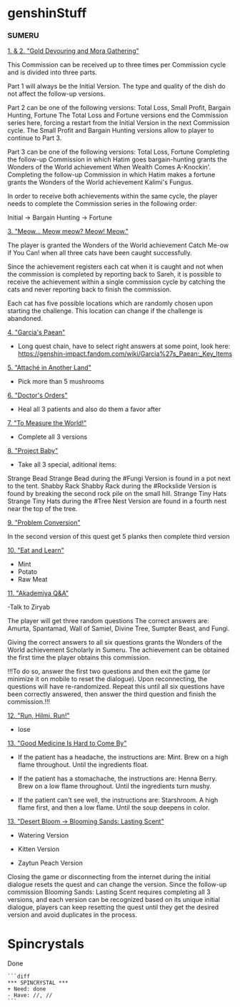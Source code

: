 # genshinStuff </h1>

<h3>SUMERU</h3>

<ins>1. & 2. "Gold Devouring and Mora Gathering"</ins>

This Commission can be received up to three times per Commission cycle and is divided into three parts.

Part 1 will always be the Initial Version. The type and quality of the dish do not affect the follow-up versions.

Part 2 can be one of the following versions: Total Loss, Small Profit, Bargain Hunting, Fortune
The Total Loss and Fortune versions end the Commission series here, forcing a restart from the Initial Version in the next Commission cycle.
The Small Profit and Bargain Hunting versions allow to player to continue to Part 3.

Part 3 can be one of the following versions: Total Loss, Fortune
Completing the follow-up Commission in which Hatim goes bargain-hunting grants the Wonders of the World achievement When Wealth Comes A-Knockin'.
Completing the follow-up Commission in which Hatim makes a fortune grants the Wonders of the World achievement Kalimi's Fungus.

In order to receive both achievements within the same cycle, the player needs to complete the Commission series in the following order:

Initial → Bargain Hunting → Fortune

<ins>3. "Meow... Meow meow? Meow! Meow."</ins>

The player is granted the Wonders of the World achievement Catch Me-ow if You Can! when all three cats have been caught successfully.

Since the achievement registers each cat when it is caught and not when the commission is completed by reporting back to Sareh, it is possible to receive the achievement within a single commission cycle by catching the cats and never reporting back to finish the commission.

Each cat has five possible locations which are randomly chosen upon starting the challenge. This location can change if the challenge is abandoned.

<ins>4. "Garcia's Paean"</ins>

- Long quest chain, have to select right answers at some point, look here:
https://genshin-impact.fandom.com/wiki/Garcia%27s_Paean:_Key_Items

<ins>5. "Attaché in Another Land"</ins>

- Pick more than 5 mushrooms

<ins>6. "Doctor's Orders"</ins>

- Heal all 3 patients and also do them a favor after

<ins>7. "To Measure the World!"</ins>

- Complete all 3 versions

<ins>8. "Project Baby"</ins>

- Take all 3 special, aditional items:

Strange Bead Strange Bead during the #Fungi Version is found in a pot next to the tent.
Shabby Rack Shabby Rack during the #Rockslide Version is found by breaking the second rock pile on the small hill.
Strange Tiny Hats Strange Tiny Hats during the #Tree Nest Version are found in a fourth nest near the top of the tree.

<ins>9. "Problem Conversion"</ins>

In the second version of this quest get 5 planks then complete third version

<ins>10. "Eat and Learn"</ins>

- Mint
- Potato
- Raw Meat

<ins>11. "Akademiya Q&A"</ins>

-Talk to Ziryab

The player will get three random questions
The correct answers are: Amurta, Spantamad, Wall of Samiel, Divine Tree, Sumpter Beast, and Fungi.

Giving the correct answers to all six questions grants the Wonders of the World achievement Scholarly in Sumeru.
The achievement can be obtained the first time the player obtains this commission. 

!!!To do so, answer the first two questions and then exit the game (or minimize it on mobile to reset the dialogue). Upon reconnecting, the questions will have re-randomized. Repeat this until all six questions have been correctly answered, then answer the third question and finish the commission.!!!

<ins>12. "Run, Hilmi, Run!"</ins>

- lose

<ins>13. "Good Medicine Is Hard to Come By"</ins>

- If the patient has a headache, the instructions are:
Mint.
Brew on a high flame throughout.
Until the ingredients float.

- If the patient has a stomachache, the instructions are:
Henna Berry.
Brew on a low flame throughout.
Until the ingredients turn mushy.

- If the patient can't see well, the instructions are:
Starshroom.
A high flame first, and then a low flame.
Until the soup deepens in color.

<ins>13. "Desert Bloom -> Blooming Sands: Lasting Scent"</ins>

- Watering Version

- Kitten Version

- Zaytun Peach Version

Closing the game or disconnecting from the internet during the initial dialogue resets the quest and can change the version. 
Since the follow-up commission Blooming Sands: Lasting Scent requires completing all 3 versions, and each version can be recognized based on its unique initial dialogue, players can keep resetting the quest until they get the desired version and avoid duplicates in the process.



# Spincrystals </h1>

Done

~~~
```diff
*** SPINCRYSTAL ***
+ Need: done
- Have: //, //
```
~~~